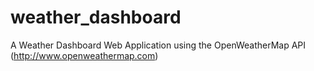 # weather_dashboard
A Weather Dashboard Web Application using the OpenWeatherMap API (http://www.openweathermap.com)
